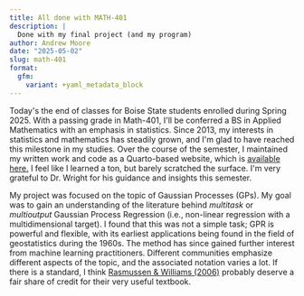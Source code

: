 ```yaml
---
title: All done with MATH-401
description: |
  Done with my final project (and my program)
author: Andrew Moore
date: "2025-05-02"
slug: math-401
format:
  gfm:
    variant: +yaml_metadata_block
---
```


Today's the end of classes for Boise State students enrolled during Spring 2025. With a passing grade in Math-401, I'll be conferred a BS in Applied Mathematics with an emphasis in statistics. Since 2013, my interests in statistics and mathematics has steadily grown, and I'm glad to have reached this milestone in my studies. Over the course of the semester, I maintained my written work and code as a Quarto-based website, which is [available here.](https://ndrewwm.github.io/math-401) I feel like I learned a ton, but barely scratched the surface. I'm very grateful to Dr. Wright for his guidance and insights this semester.

My project was focused on the topic of Gaussian Processes (GPs). My goal was to gain an understanding of the literature behind *multitask* or *multioutput* Gaussian Process Regression (i.e., non-linear regression with a multidimensional target). I found that this was not a simple task; GPR is powerful and flexible, with its earliest applications being found in the field of geostatistics during the 1960s. The method has since gained further interest from machine learning practitioners. Different communities emphasize different aspects of the topic, and the associated notation varies a lot. If there is a standard, I think [Rasmussen & Williams (2006)](https://gaussianprocess.org/gpml/chapters/) probably deserve a fair share of credit for their very useful textbook. 
